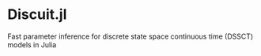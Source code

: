 # Discuit.jl
Fast parameter inference for discrete state space continuous time (DSSCT) models in Julia
